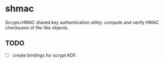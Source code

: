 # shmac

Scrypt+HMAC shared key authentication utility: compute and verify HMAC checksums of file-like objects.


## TODO

 - [ ] create bindings for scrypt KDF.
